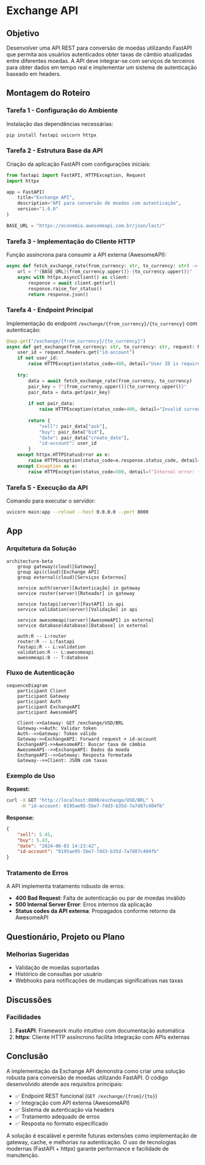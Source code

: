 # Exchange API

## Objetivo

Desenvolver uma API REST para conversão de moedas utilizando FastAPI que permita aos usuários autenticados obter taxas de câmbio atualizadas entre diferentes moedas. A API deve integrar-se com serviços de terceiros para obter dados em tempo real e implementar um sistema de autenticação baseado em headers.

## Montagem do Roteiro

### Tarefa 1 - Configuração do Ambiente

Instalação das dependências necessárias:

<!-- termynal -->

```bash
pip install fastapi uvicorn httpx
```

### Tarefa 2 - Estrutura Base da API

Criação da aplicação FastAPI com configurações iniciais:

```python
from fastapi import FastAPI, HTTPException, Request
import httpx

app = FastAPI(
    title="Exchange API",
    description="API para conversão de moedas com autenticação",
    version="1.0.0"
)

BASE_URL = "https://economia.awesomeapi.com.br/json/last/"
```

### Tarefa 3 - Implementação do Cliente HTTP

Função assíncrona para consumir a API externa (AwesomeAPI):

```python
async def fetch_exchange_rate(from_currency: str, to_currency: str) -> dict:
    url = f"{BASE_URL}{from_currency.upper()}-{to_currency.upper()}"
    async with httpx.AsyncClient() as client:
        response = await client.get(url)
        response.raise_for_status()
        return response.json()
```

### Tarefa 4 - Endpoint Principal

Implementação do endpoint `/exchange/{from_currency}/{to_currency}` com autenticação:

```python
@app.get("/exchange/{from_currency}/{to_currency}")
async def get_exchange(from_currency: str, to_currency: str, request: Request):
    user_id = request.headers.get("id-account")
    if not user_id:
        raise HTTPException(status_code=400, detail="User ID is required in headers")
    
    try:
        data = await fetch_exchange_rate(from_currency, to_currency)
        pair_key = f"{from_currency.upper()}{to_currency.upper()}"
        pair_data = data.get(pair_key)
        
        if not pair_data:
            raise HTTPException(status_code=400, detail="Invalid currency pair")
        
        return {
            "sell": pair_data["ask"],
            "buy": pair_data["bid"],
            "date": pair_data["create_date"],
            "id-account": user_id
        }
    except httpx.HTTPStatusError as e:
        raise HTTPException(status_code=e.response.status_code, detail="Error from exchange API")
    except Exception as e:
        raise HTTPException(status_code=500, detail=f"Internal error: {str(e)}")
```

### Tarefa 5 - Execução da API

Comando para executar o servidor:

<!-- termynal -->

```bash
uvicorn main:app --reload --host 0.0.0.0 --port 8000
```

## App

### Arquitetura da Solução

```mermaid
architecture-beta
    group gateway(cloud)[Gateway]
    group api(cloud)[Exchange API]
    group external(cloud)[Serviços Externos]

    service auth(server)[Autenticação] in gateway
    service router(server)[Roteador] in gateway
    
    service fastapi(server)[FastAPI] in api
    service validation(server)[Validação] in api
    
    service awesomeapi(server)[AwesomeAPI] in external
    service database(database)[Database] in external

    auth:R -- L:router
    router:R -- L:fastapi
    fastapi:R -- L:validation
    validation:R -- L:awesomeapi
    awesomeapi:B -- T:database
```

### Fluxo de Autenticação

```mermaid
sequenceDiagram
    participant Client
    participant Gateway
    participant Auth
    participant ExchangeAPI
    participant AwesomeAPI

    Client->>Gateway: GET /exchange/USD/BRL
    Gateway->>Auth: Validar token
    Auth-->>Gateway: Token válido
    Gateway->>ExchangeAPI: Forward request + id-account
    ExchangeAPI->>AwesomeAPI: Buscar taxa de câmbio
    AwesomeAPI-->>ExchangeAPI: Dados da moeda
    ExchangeAPI-->>Gateway: Resposta formatada
    Gateway-->>Client: JSON com taxas
```

### Exemplo de Uso

**Request:**
```bash
curl -X GET "http://localhost:8000/exchange/USD/BRL" \
     -H "id-account: 0195ae95-5be7-7dd3-b35d-7a7d87c404fb"
```

**Response:**
```json
{
    "sell": 5.45,
    "buy": 5.43,
    "date": "2024-06-03 14:23:42",
    "id-account": "0195ae95-5be7-7dd3-b35d-7a7d87c404fb"
}
```

### Tratamento de Erros

A API implementa tratamento robusto de erros:

- **400 Bad Request**: Falta de autenticação ou par de moedas inválido
- **500 Internal Server Error**: Erros internos da aplicação
- **Status codes da API externa**: Propagados conforme retorno da AwesomeAPI

## Questionário, Projeto ou Plano

### Melhorias Sugeridas

- Validação de moedas suportadas
- Histórico de consultas por usuário
- Webhooks para notificações de mudanças significativas nas taxas

## Discussões

### Facilidades

1. **FastAPI**: Framework muito intuitivo com documentação automática
2. **httpx**: Cliente HTTP assíncrono facilita integração com APIs externas

## Conclusão

A implementação da Exchange API demonstra como criar uma solução robusta para conversão de moedas utilizando FastAPI. O código desenvolvido atende aos requisitos principais:

- ✅ Endpoint REST funcional (`GET /exchange/{from}/{to}`)
- ✅ Integração com API externa (AwesomeAPI)
- ✅ Sistema de autenticação via headers
- ✅ Tratamento adequado de erros
- ✅ Resposta no formato especificado

A solução é escalável e permite futuras extensões como implementação de gateway, cache, e melhorias na autenticação. O uso de tecnologias modernas (FastAPI + httpx) garante performance e facilidade de manutenção.